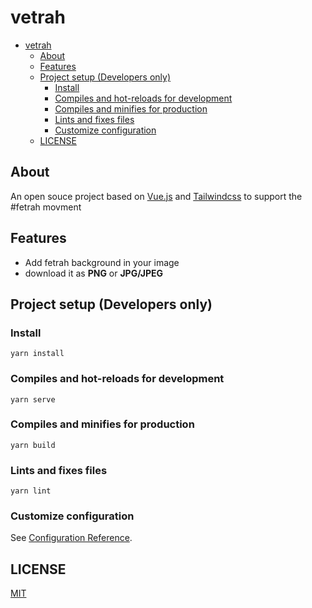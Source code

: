 # vetrah

- [vetrah](#vetrah)
  - [About](#about)
  - [Features](#features)
  - [Project setup (Developers only)](#project-setup-developers-only)
    - [Install](#install)
    - [Compiles and hot-reloads for development](#compiles-and-hot-reloads-for-development)
    - [Compiles and minifies for production](#compiles-and-minifies-for-production)
    - [Lints and fixes files](#lints-and-fixes-files)
    - [Customize configuration](#customize-configuration)
  - [LICENSE](#license)

## About

An open souce project based on [Vue.js](https://vuejs.org/) and [Tailwindcss](https://tailwindcss.com/) to support the #fetrah movment

## Features

- Add fetrah background in your image
- download it as **PNG** or **JPG/JPEG**

## Project setup (Developers only)

### Install

```
yarn install
```

### Compiles and hot-reloads for development

```
yarn serve
```

### Compiles and minifies for production

```
yarn build
```

### Lints and fixes files

```
yarn lint
```

### Customize configuration

See [Configuration Reference](https://cli.vuejs.org/config/).

## LICENSE

[MIT](./LICENSE)

